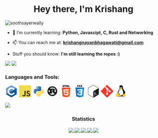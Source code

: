 <h1 align="center">Hey there, I'm Krishang</h1>
<p align="left"> <img src="https://komarev.com/ghpvc/?username=soothsayerwally&label=Profile%20views&color=0e75b6&style=flat" alt="soothsayerwally" /> </p>

- 🌱 I’m currently learning: **Python, Javascipt, C, Rust and Networking**

- 📫 You can reach me at: **krishangnayanbhagawati@gmail.com**
- Stuff you should know: **I'm still learning the ropes :)**

<div> <a href="https://github.com/soothsayerwally" target="_blank"><img src="https://img.shields.io/badge/GitHub-100000?style=for-the-badge&logo=github&logoColor=white" target="_blank"></a>
<a href = "mailto:krishangnayanbhagawati@gmail.com"><img src="https://img.shields.io/badge/-Gmail-%23333?style=for-the-badge&logo=gmail&logoColor=white" target="_blank"></a>
</div><h3 align="left">Languages and Tools:</h3>
<p align="left">
<img src="https://raw.githubusercontent.com/teamedwardforever/Readme-Generator/71f25dd8b98329b168142a6b782a107b75eab178/svg/Skills/Languages/c-original.svg" alt="C" width="40" height="40"/>
<img src="https://raw.githubusercontent.com/teamedwardforever/Readme-Generator/71f25dd8b98329b168142a6b782a107b75eab178/svg/Skills/Languages/javascript-original.svg" alt="Javascript" width="40" height="40"/>
<img src="https://raw.githubusercontent.com/teamedwardforever/Readme-Generator/71f25dd8b98329b168142a6b782a107b75eab178/svg/Skills/Languages/python-original.svg" alt="Python" width="40" height="40"/>
<img src="https://raw.githubusercontent.com/teamedwardforever/Readme-Generator/71f25dd8b98329b168142a6b782a107b75eab178/svg/Skills/Languages/rust-plain.svg" alt="Rust" width="40" height="40"/>
<img src="https://raw.githubusercontent.com/teamedwardforever/Readme-Generator/71f25dd8b98329b168142a6b782a107b75eab178/svg/Skills/Frontend/html5-original-wordmark.svg" alt="HTML" width="40" height="40"/>
<img src="https://raw.githubusercontent.com/teamedwardforever/Readme-Generator/71f25dd8b98329b168142a6b782a107b75eab178/svg/Skills/Frontend/css3-original-wordmark.svg" alt="Css" width="40" height="40"/>
<img src="https://raw.githubusercontent.com/teamedwardforever/Readme-Generator/71f25dd8b98329b168142a6b782a107b75eab178/svg/Skills/Devops/gnu_bash-icon.svg" alt="Gnu Bash" width="40" height="40"/>
<img src="https://raw.githubusercontent.com/teamedwardforever/Readme-Generator/71f25dd8b98329b168142a6b782a107b75eab178/svg/Skills/Other/git-scm-icon.svg" alt="Git" width="40" height="40"/>
<img src="https://raw.githubusercontent.com/teamedwardforever/Readme-Generator/71f25dd8b98329b168142a6b782a107b75eab178/svg/Skills/Other/linux-original.svg" alt="Linux" width="40" height="40"/>
</p>

<img src="https://user-images.githubusercontent.com/73097560/115834477-dbab4500-a447-11eb-908a-139a6edaec5c.gif"><h3 align="center">Statistics</h3>
<div align="center">
<a href="https://github.com/soothsayerwally">
<img align="center" src="http://github-profile-summary-cards.vercel.app/api/cards/stats?username=soothsayerwally&theme=2077" height="180em" />
<img align="center" src="http://github-profile-summary-cards.vercel.app/api/cards/most-commit-language?username=soothsayerwally&theme=2077" height="180em" />
<img align="center" src="http://github-profile-summary-cards.vercel.app/api/cards/repos-per-language?username=soothsayerwally&theme=2077" height="180em" />
<img align="center" src="http://github-profile-summary-cards.vercel.app/api/cards/productive-time?username=soothsayerwally&theme=2077" height="180em" />
<img align="center" src="http://github-profile-summary-cards.vercel.app/api/cards/profile-details?username=soothsayerwally&theme=2077" height="180em" />
</div>

